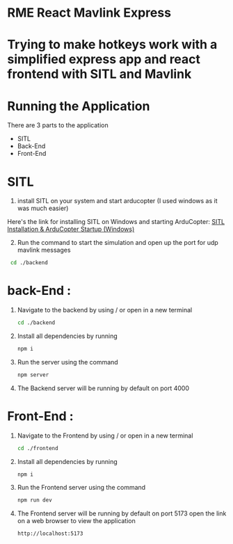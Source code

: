 # RME React Mavlink Express

# Trying to make hotkeys work with a simplified express app and react frontend with SITL and Mavlink

# Running the Application

There are 3 parts to the application

* SITL
* Back-End
* Front-End

# SITL 
1. install SITL on your system and start arducopter
(I used windows as it was much easier)

Here's the link for installing SITL on Windows and starting ArduCopter:
[SITL Installation & ArduCopter Startup (Windows)](https://youtu.be/dkaakbmZvZ4?si=JvpBkwedYy4q2epf)

2. Run the command to start the simulation and open up the port for udp mavlink messages
  ```bash
   cd ./backend
   ```
   



# back-End :
1. Navigate to the backend by using / or open in a new terminal
   
   ```bash
   cd ./backend
   ```
   
2. Install all dependencies by running
   
   ```bash
   npm i 
   ```
   
3. Run the server using the command

   ```bash
   npm server
   ```
4. The Backend server will be running by default on port 4000

# Front-End :
1. Navigate to the Frontend by using / or open in a new terminal
   
   ```bash
   cd ./frontend
   ```
   
2. Install all dependencies by running
   
   ```bash
   npm i 
   ```
   
3. Run the Frontend server using the command

   ```bash
   npm run dev
   ```

4. The Frontend server will be running by default on port 5173
   open the link on a web browser to view the application

   ```bash
   http://localhost:5173
   ```





